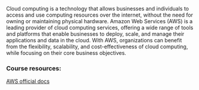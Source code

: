 
Cloud computing is a technology that allows businesses and individuals to access and use computing resources over the internet, without the need for owning or maintaining physical hardware. Amazon Web Services (AWS) is a leading provider of cloud computing services, offering a wide range of tools and platforms that enable businesses to deploy, scale, and manage their applications and data in the cloud. With AWS, organizations can benefit from the flexibility, scalability, and cost-effectiveness of cloud computing, while focusing on their core business objectives.


### Course resources: 

[AWS official docs](https://docs.aws.amazon.com/)

